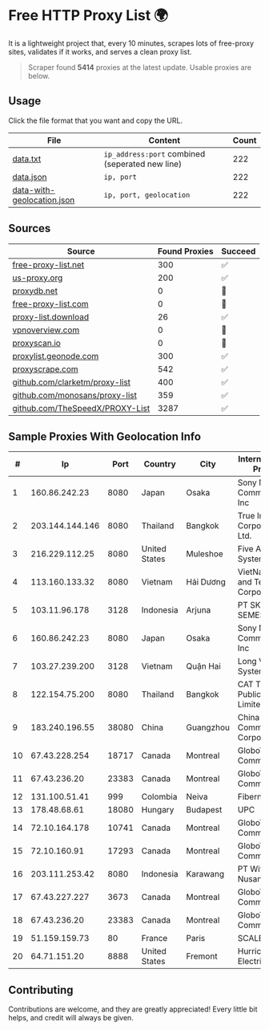 
# Free HTTP Proxy List 🌍

It is a lightweight project that, every 10 minutes, scrapes lots of free-proxy sites, validates if it works, and serves a clean proxy list.


> Scraper found **5414** proxies at the latest update. Usable proxies are below.

## Usage

Click the file format that you want and copy the URL.


|File|Content|Count|
|----|-------|-----|
|[data.txt](https://raw.githubusercontent.com/themiralay/Proxy-List-World/master/data.txt)|`ip_address:port` combined (seperated new line)|222|
|[data.json](https://raw.githubusercontent.com/themiralay/Proxy-List-World/master/data.json)|`ip, port`|222|
|[data-with-geolocation.json](https://raw.githubusercontent.com/themiralay/Proxy-List-World/master/data-with-geolocation.json)|`ip, port, geolocation`|222|

## Sources

|Source|Found Proxies|Succeed|
|------|-------------|-------|
|[free-proxy-list.net](https://free-proxy-list.net)|300|✅|
|[us-proxy.org](https://www.us-proxy.org)|200|✅|
|[proxydb.net](http://proxydb.net)|0|🚫|
|[free-proxy-list.com](https://free-proxy-list.com/?page=&port=&type%5B%5D=http&type%5B%5D=https&up_time=0&search=Search)|0|🚫|
|[proxy-list.download](https://www.proxy-list.download/HTTP)|26|✅|
|[vpnoverview.com](https://vpnoverview.com/privacy/anonymous-browsing/free-proxy-servers)|0|🚫|
|[proxyscan.io](https://www.proxyscan.io)|0|🚫|
|[proxylist.geonode.com](https://proxylist.geonode.com/api/proxy-list?limit=300&page=1&sort_by=lastChecked&sort_type=desc&protocols=http,https)|300|✅|
|[proxyscrape.com](https://api.proxyscrape.com/v2/?request=displayproxies&protocol=http&timeout=10000&country=all&ssl=all&anonymity=all)|542|✅|
|[github.com/clarketm/proxy-list](https://raw.githubusercontent.com/clarketm/proxy-list/master/proxy-list-raw.txt)|400|✅|
|[github.com/monosans/proxy-list](https://raw.githubusercontent.com/monosans/proxy-list/main/proxies/http.txt)|359|✅|
|[github.com/TheSpeedX/PROXY-List](https://raw.githubusercontent.com/TheSpeedX/PROXY-List/master/http.txt)|3287|✅|


## Sample Proxies With Geolocation Info

|#|Ip|Port|Country|City|Internet Service Provider|
|-|--|----|-------|----|-------------------------|
|1|160.86.242.23|8080|Japan|Osaka|Sony Network Communications Inc|
|2|203.144.144.146|8080|Thailand|Bangkok|True Internet Corporation CO. Ltd.|
|3|216.229.112.25|8080|United States|Muleshoe|Five Area Systems, LLC|
|4|113.160.133.32|8080|Vietnam|Hải Dương|VietNam Post and Telecom Corporation|
|5|103.11.96.178|3128|Indonesia|Arjuna|PT SKYLINE SEMESTA|
|6|160.86.242.23|8080|Japan|Osaka|Sony Network Communications Inc|
|7|103.27.239.200|3128|Vietnam|Quận Hai|Long Van System Solution|
|8|122.154.75.200|8080|Thailand|Bangkok|CAT Telecom Public Company Limited|
|9|183.240.196.55|38080|China|Guangzhou|China Mobile Communications Corporation|
|10|67.43.228.254|18717|Canada|Montreal|GloboTech Communications|
|11|67.43.236.20|23383|Canada|Montreal|GloboTech Communications|
|12|131.100.51.41|999|Colombia|Neiva|Fibernet TV SAS|
|13|178.48.68.61|18080|Hungary|Budapest|UPC|
|14|72.10.164.178|10741|Canada|Montreal|GloboTech Communications|
|15|72.10.160.91|17293|Canada|Montreal|GloboTech Communications|
|16|203.111.253.42|8080|Indonesia|Karawang|PT Wifian Global Nusantara|
|17|67.43.227.227|3673|Canada|Montreal|GloboTech Communications|
|18|67.43.236.20|23383|Canada|Montreal|GloboTech Communications|
|19|51.159.159.73|80|France|Paris|SCALEWAY|
|20|64.71.151.20|8888|United States|Fremont|Hurricane Electric LLC|



## Contributing

Contributions are welcome, and they are greatly appreciated! Every
little bit helps, and credit will always be given.

